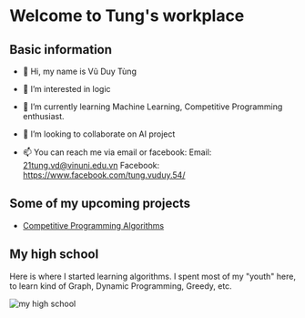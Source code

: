 # Welcome to Tung's workplace


## Basic information
- 👋 Hi, my name is Vũ Duy Tùng

- 👀 I’m interested in logic

- 🌱 I’m currently learning Machine Learning, Competitive Programming enthusiast. 

- 💞️ I’m looking to collaborate on AI project

- 📫 You can reach me via email or facebook:
Email: 21tung.vd@vinuni.edu.vn
Facebook: https://www.facebook.com/tung.vuduy.54/

## Some of my upcoming projects
- [Competitive Programming Algorithms](https://github.com/vu-duy-tung/CP-Algorithm)


## My high school
Here is where I started learning algorithms. I spent most of my "youth" here, to learn kind of Graph, Dynamic Programming, Greedy, etc.

![my high school](https://scontent.fhan14-2.fna.fbcdn.net/v/t39.30808-6/236899554_4442753122449664_2061037371683072666_n.jpg?_nc_cat=108&ccb=1-7&_nc_sid=e3f864&_nc_ohc=o728dy07cfUAX8EeWzz&_nc_ht=scontent.fhan14-2.fna&oh=00_AfDAGMYIouAarwyves0QArHFO4ucajkgxM64vM_6pNSgCw&oe=63C2AC86)
